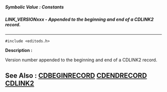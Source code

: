 ##### Symbolic Value : Constants
##### LINK_VERSIONxxx - Appended to the beginning and end of a CDLINK2 record.
---
```
#include <editods.h>
```
**Description :**

Version number appended to the beginning and end of a CDLINK2 record.

**See Also :**
[CDBEGINRECORD](/reference/Data/CDBEGINRECORD)
[CDENDRECORD](/reference/Data/CDENDRECORD)
[CDLINK2](/reference/Data/CDLINK2)
---
